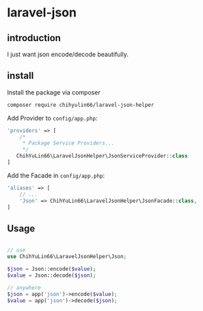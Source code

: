 # laravel-json

## introduction
I just want json encode/decode beautifully.

## install

Install the package via composer
```bash 
composer require chihyulin66/laravel-json-helper
```

Add Provider to `config/app.php`:
```php
'providers' => [
    /*
     * Package Service Providers...
     */
   ChihYuLin66\LaravelJsonHelper\JsonServiceProvider::class
]
```

Add the Facade in `config/app.php`:

```php
'aliases' => [
    // ...
    'Json' => ChihYuLin66\LaravelJsonHelper\JsonFacade::class,
]
```

## Usage

```php

// use
use ChihYuLin66\LaravelJsonHelper\Json;

$json = Json::encode($value);
$value = Json::decode($json);

// anywhere 
$json = app('json')->encode($value);
$value = app('json')->decode($json);
```

